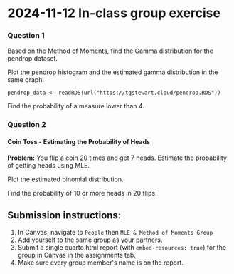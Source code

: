 # 2024-11-12 In-class group exercise

### Question 1

Based on the Method of Moments, find the Gamma distribution for the pendrop dataset.

Plot the pendrop histogram and the estimated gamma distribution in the same graph.

```{r}
pendrop_data <- readRDS(url("https://tgstewart.cloud/pendrop.RDS"))
```

Find the probability of a measure lower than 4.



### Question 2

#### Coin Toss - Estimating the Probability of Heads

**Problem:** You flip a coin 20 times and get 7 heads. Estimate the probability of getting heads using MLE.

Plot the estimated binomial distribution.

Find the probability of 10 or more heads in 20 flips.

## Submission instructions:

1. In Canvas, navigate to `People` then `MLE & Method of Moments Group`
2. Add yourself to the same group as your partners.
3. Submit a single quarto html report (with `embed-resources: true`) for the group in Canvas in the assignments tab.
4. Make sure every group member's name is on the report.
   
